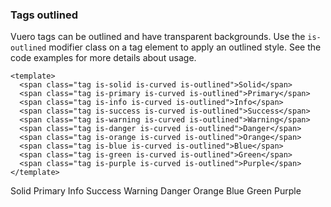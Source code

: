 ### Tags outlined

Vuero tags can be outlined and have transparent backgrounds.
Use the `is-outlined` modifier class on a tag element to apply an
outlined style. See the code examples for more details about usage.

<!--code-->

```vue
<template>
  <span class="tag is-solid is-curved is-outlined">Solid</span>
  <span class="tag is-primary is-curved is-outlined">Primary</span>
  <span class="tag is-info is-curved is-outlined">Info</span>
  <span class="tag is-success is-curved is-outlined">Success</span>
  <span class="tag is-warning is-curved is-outlined">Warning</span>
  <span class="tag is-danger is-curved is-outlined">Danger</span>
  <span class="tag is-orange is-curved is-outlined">Orange</span>
  <span class="tag is-blue is-curved is-outlined">Blue</span>
  <span class="tag is-green is-curved is-outlined">Green</span>
  <span class="tag is-purple is-curved is-outlined">Purple</span>
</template>
```

<!--/code-->

<!--example-->

<div class="field">
    <div class="control tags">
        <span class="tag is-solid is-curved is-outlined">Solid</span>
        <span class="tag is-primary is-curved is-outlined">Primary</span>
        <span class="tag is-info is-curved is-outlined">Info</span>
        <span class="tag is-success is-curved is-outlined">Success</span>
        <span class="tag is-warning is-curved is-outlined">Warning</span>
        <span class="tag is-danger is-curved is-outlined">Danger</span>
        <span class="tag is-orange is-curved is-outlined">Orange</span>
        <span class="tag is-blue is-curved is-outlined">Blue</span>
        <span class="tag is-green is-curved is-outlined">Green</span>
        <span class="tag is-purple is-curved is-outlined">Purple</span>
    </div>
</div>

<!--/example-->
